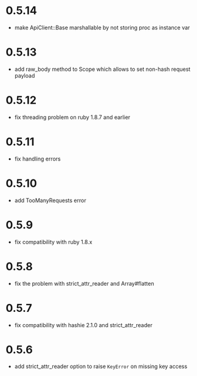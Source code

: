 # 0.5.14

 * make ApiClient::Base marshallable by not storing proc as instance var

# 0.5.13

 * add raw_body method to Scope which allows to set non-hash request payload

# 0.5.12

 * fix threading problem on ruby 1.8.7 and earlier

# 0.5.11

 * fix handling errors

# 0.5.10

 * add TooManyRequests error

# 0.5.9

 * fix compatibility with ruby 1.8.x

# 0.5.8

 * fix the problem with strict_attr_reader and Array#flatten

# 0.5.7

 * fix compatibility with hashie 2.1.0 and strict_attr_reader

# 0.5.6

 * add strict_attr_reader option to raise `KeyError` on missing key access
